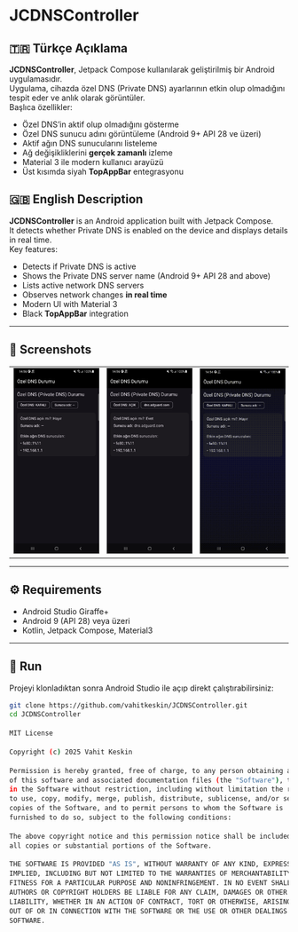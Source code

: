 # JCDNSController

## 🇹🇷 Türkçe Açıklama
**JCDNSController**, Jetpack Compose kullanılarak geliştirilmiş bir Android uygulamasıdır.  
Uygulama, cihazda özel DNS (Private DNS) ayarlarının etkin olup olmadığını tespit eder ve anlık olarak görüntüler.  
Başlıca özellikler:

- Özel DNS’in aktif olup olmadığını gösterme
- Özel DNS sunucu adını görüntüleme (Android 9+ API 28 ve üzeri)
- Aktif ağın DNS sunucularını listeleme
- Ağ değişikliklerini **gerçek zamanlı** izleme
- Material 3 ile modern kullanıcı arayüzü
- Üst kısımda siyah **TopAppBar** entegrasyonu

## 🇬🇧 English Description
**JCDNSController** is an Android application built with Jetpack Compose.  
It detects whether Private DNS is enabled on the device and displays details in real time.  
Key features:

- Detects if Private DNS is active
- Shows the Private DNS server name (Android 9+ API 28 and above)
- Lists active network DNS servers
- Observes network changes **in real time**
- Modern UI with Material 3
- Black **TopAppBar** integration

---

## 📱 Screenshots

<p align="center">
  <table>
    <tr>
      <td><img src="https://raw.githubusercontent.com/vahitkeskin/JCDNSController/refs/heads/main/files/image1.png" width="250" style="border:1px solid #ccc;"/></td>
      <td><img src="https://raw.githubusercontent.com/vahitkeskin/JCDNSController/refs/heads/main/files/image2.png" width="250" style="border:1px solid #ccc;"/></td>
      <td><img src="https://raw.githubusercontent.com/vahitkeskin/JCDNSController/refs/heads/main/files/output.gif" width="250" style="border:1px solid #ccc;"/></td>
    </tr>
  </table>
</p>

---

## ⚙️ Requirements
- Android Studio Giraffe+
- Android 9 (API 28) veya üzeri
- Kotlin, Jetpack Compose, Material3

---

## 🚀 Run
Projeyi klonladıktan sonra Android Studio ile açıp direkt çalıştırabilirsiniz:

```bash
git clone https://github.com/vahitkeskin/JCDNSController.git
cd JCDNSController

MIT License

Copyright (c) 2025 Vahit Keskin

Permission is hereby granted, free of charge, to any person obtaining a copy
of this software and associated documentation files (the "Software"), to deal
in the Software without restriction, including without limitation the rights  
to use, copy, modify, merge, publish, distribute, sublicense, and/or sell  
copies of the Software, and to permit persons to whom the Software is  
furnished to do so, subject to the following conditions:

The above copyright notice and this permission notice shall be included in  
all copies or substantial portions of the Software.

THE SOFTWARE IS PROVIDED "AS IS", WITHOUT WARRANTY OF ANY KIND, EXPRESS OR  
IMPLIED, INCLUDING BUT NOT LIMITED TO THE WARRANTIES OF MERCHANTABILITY,  
FITNESS FOR A PARTICULAR PURPOSE AND NONINFRINGEMENT. IN NO EVENT SHALL THE  
AUTHORS OR COPYRIGHT HOLDERS BE LIABLE FOR ANY CLAIM, DAMAGES OR OTHER  
LIABILITY, WHETHER IN AN ACTION OF CONTRACT, TORT OR OTHERWISE, ARISING FROM,  
OUT OF OR IN CONNECTION WITH THE SOFTWARE OR THE USE OR OTHER DEALINGS IN THE  
SOFTWARE.